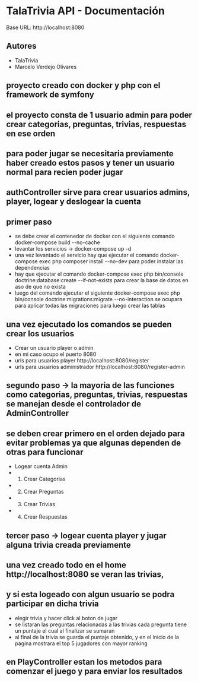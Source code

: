 # TalaTrivia API - Documentación 
Base URL: http://localhost:8080

## Autores
- TalaTrivia
- Marcelo Verdejo Olivares
## proyecto creado con docker y php con el framework de symfony
## el proyecto consta de 1 usuario admin para poder crear categorias, preguntas, trivias, respuestas en ese orden 
## para poder jugar se necesitaria previamente haber creado estos pasos y tener un usuario normal para recien poder jugar
## authController sirve para crear usuarios admins, player, logear y deslogear la cuenta
## primer paso
- se debe crear el contenedor de docker con el siguiente comando docker-compose build --no-cache
- levantar los servicios -> docker-compose up -d
- una vez levantado el servicio hay que ejecutar el comando docker-compose exec php composer install --no-dev para poder instalar las dependencias
- hay que ejecutar el comando docker-compose exec php bin/console doctrine:database:create --if-not-exists para crear la base de datos en aso de que no exista
- luego del comando ejecutar el siguiente docker-compose exec php bin/console doctrine:migrations:migrate --no-interaction se ocupara para aplicar todas las migraciones para luego crear las tablas
## una vez ejecutado los comandos se pueden crear los usuarios
- Crear un usuario player o admin
- en mi caso ocupo el puerto 8080
- urls para usuarios player http://localhost:8080/register
- urls para usuarios administrador http://localhost:8080/register-admin
## segundo paso -> la mayoria de las funciones como categorias, preguntas, trivias, respuestas se manejan desde el controlador de AdminController
## se deben crear primero en el orden dejado para evitar problemas ya que algunas dependen de otras para funcionar
- Logear cuenta Admin
- 1) Crear Categorias
- 2) Crear Preguntas
- 3) Crear Trivias
- 4) Crear Respuestas 

## tercer paso -> logear cuenta player y jugar alguna trivia creada previamente
## una vez creado todo en el home http://localhost:8080 se veran las trivias,
##  y si esta logeado con algun usuario se podra participar en dicha trivia
- elegir trivia y hacer click al boton de jugar
- se listaran las preguntas relacionadas a las trivias cada pregunta tiene un puntaje el cual al finalizar se sumaran
- al final de la trivia se guarda el puntaje obtenido, y en el inicio de la pagina mostrara el top 5 jugadores con mayor ranking 
## en PlayController estan los metodos para comenzar el juego y para enviar los resultados